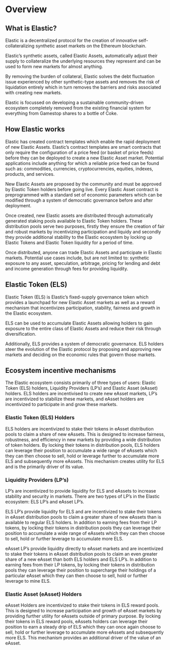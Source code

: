 # Overview


## What is Elastic?

Elastic is a decentralized protocol for the creation of innovative self-collateralizing synthetic asset markets on the Ethereum blockchain.

Elastic’s synthetic assets, called Elastic Assets, automatically adjust their supply to collateralize the underlying resources they represent and can be used to form new markets for almost anything.

By removing the burden of collateral, Elastic solves the debt fluctuation issue experienced by other synthetic-type assets and removes the risk of liquidation entirely which in turn removes the barriers and risks associated with creating new markets.

Elastic is focussed on developing a sustainable community-driven ecosystem completely removed from the existing financial system for everything from Gamestop shares to a bottle of Coke.


## How Elastic works

Elastic has created contract templates which enable the rapid deployment of new Elastic Assets. Elastic’s contract templates are smart contracts that only require the configuration of a price feed (or basket of price feeds) before they can be deployed to create a new Elastic Asset market. Potential applications include anything for which a reliable price feed can be found such as: commodities, currencies, cryptocurrencies, equities, indexes, products, and services.

New Elastic Assets are proposed by the community and must be approved by Elastic Token holders before going live. Every Elastic Asset contract is preprogrammed with a standard set of economic parameters which can be modified through a system of democratic governance before and after deployment.

Once created, new Elastic assets are distributed through automatically generated staking pools available to Elastic Token holders. These distribution pools serve two purposes, firstly they ensure the creation of fair and robust markets by incentivizing participation and liquidy and secondly they provide additional stability to the Elastic ecosystem by locking up Elastic Tokens and Elastic Token liquidity for a period of time.

Once distributed, anyone can trade Elastic Assets and participate in Elastic markets. Potential use cases include, but are not limited to: synthetic exposure to any asset, speculation, arbitrage, pricing for lending and debt and income generation through fees for providing liquidity.


## Elastic Token (ELS)

Elastic Token (ELS) is Elastic’s fixed-supply governance token which provides a launchpad for new Elastic Asset markets as well as a reward mechanism that incentivizes participation, stability, fairness and growth in the Elastic ecosystem.

ELS can be used to accumulate Elastic Assets allowing holders to gain exposure to the entire class of Elastic Assets and reduce their risk through diversification. 

Additionally, ELS provides a system of democratic governance. ELS holders steer the evolution of the Elastic protocol by proposing and approving new markets and deciding on the economic rules that govern those markets.


## Ecosystem incentive mechanisms

The Elastic ecosystem consists primarily of three types of users: Elastic Token (ELS) holders, Liquidity Providers (LP’s) and Elastic Asset (eAsset) holders. ELS holders are incentivised to create new eAsset markets, LP’s are incentivized to stabilize these markets, and eAsset holders are incentivized to participate in and grow these markets.

### Elastic Token (ELS) Holders

ELS holders are incentivized to stake their tokens in eAsset distribution pools to claim a share of new eAssets. This is designed to increase fairness, robustness, and efficiency in new markets by providing a wide distribution of token holders. By locking their tokens in distribution pools, ELS holders can leverage their position to accumulate a wide range of eAssets which they can then choose to sell, hold or leverage further to accumulate more ELS and subsequently more eAssets. This mechanism creates utility for ELS and is the primarily driver of its value.

### Liquidity Providers (LP’s)

LP’s are incentivized to provide liquidity for ELS and eAssets to increase stability and security in markets. There are two types of LP’s in the Elastic ecosystem: ELS LP’s and eAsset LP’s.

ELS LP’s provide liquidity for ELS and are incentivized to stake their tokens in eAsset distribution pools to claim a greater share of new eAssets than is available to regular ELS holders. In addition to earning fees from their LP tokens, by locking their tokens in distribution pools they can leverage their position to accumulate a wide range of eAssets which they can then choose to sell, hold or further leverage to accumulate more ELS.

eAsset LP’s provide liquidity directly to eAsset markets and are incentivized to stake their tokens in eAsset distribution pools to claim an even greater share of a new eAsset than both ELS holders and ELS LP’s. In addition to earning fees from their LP tokens, by locking their tokens in distribution pools they can leverage their position to supercharge their holdings of a particular eAsset which they can then choose to sell, hold or further leverage to mine ELS.

### Elastic Asset (eAsset) Holders

eAsset Holders are incentivized to stake their tokens in ELS reward pools. This is designed to increase participation and growth of eAsset markets by providing further utility for eAssets outside of primary purpose. By locking their tokens in ELS reward pools, eAssets holders can leverage their position to earn a steady drip of ELS which they can once again choose to sell, hold or further leverage to accumulate more eAssets and subsequently more ELS. This mechanism provides an additional driver of the value of an eAsset.



